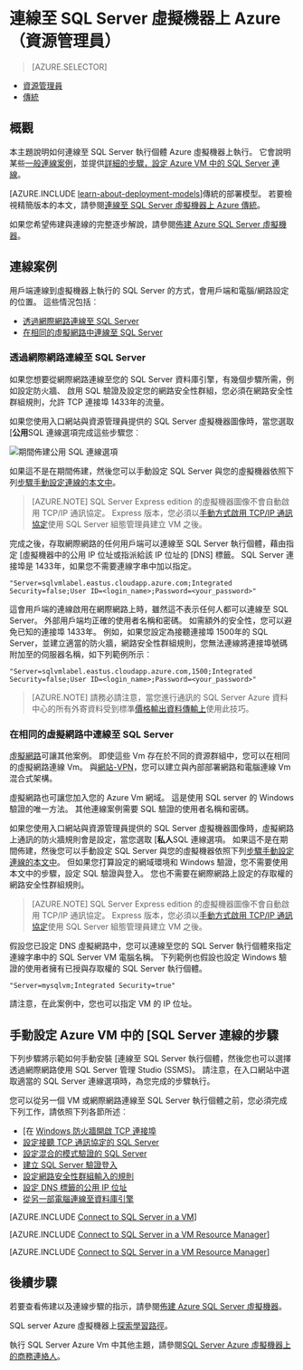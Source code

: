 <properties
    pageTitle="連線至 SQL Server 虛擬機器 （資源管理員） |Microsoft Azure"
    description="瞭解如何連線至 SQL Server 中 Azure 虛擬機器上執行。 本主題會使用傳統的部署模型。 案例取決於網路的設定，以及用戶端的位置。"
    services="virtual-machines-windows"
    documentationCenter="na"
    authors="rothja"
    manager="jhubbard"    
    tags="azure-resource-manager"/>
<tags
    ms.service="virtual-machines-windows"
    ms.devlang="na"
    ms.topic="article"
    ms.tgt_pltfrm="vm-windows-sql-server"
    ms.workload="infrastructure-services"
    ms.date="09/21/2016"
    ms.author="jroth" />

# <a name="connect-to-a-sql-server-virtual-machine-on-azure-resource-manager"></a>連線至 SQL Server 虛擬機器上 Azure （資源管理員）

> [AZURE.SELECTOR]
- [資源管理員](virtual-machines-windows-sql-connect.md)
- [傳統](virtual-machines-windows-classic-sql-connect.md)

## <a name="overview"></a>概觀

本主題說明如何連線至 SQL Server 執行個體 Azure 虛擬機器上執行。 它會說明某些[一般連線案例](#connection-scenarios)，並提供[詳細的步驟，設定 Azure VM 中的 SQL Server 連線](#steps-for-manually-configuring-sql-server-connectivity-in-an-azure-vm)。

[AZURE.INCLUDE [learn-about-deployment-models](../../includes/learn-about-deployment-models-rm-include.md)]傳統的部署模型。 若要檢視精簡版本的本文，請參閱[連線至 SQL Server 虛擬機器上 Azure 傳統](virtual-machines-windows-classic-sql-connect.md)。

如果您希望佈建與連線的完整逐步解說，請參閱[佈建 Azure SQL Server 虛擬機器](virtual-machines-windows-portal-sql-server-provision.md)。

## <a name="connection-scenarios"></a>連線案例

用戶端連線到虛擬機器上執行的 SQL Server 的方式，會用戶端和電腦/網路設定的位置。 這些情況包括︰

- [透過網際網路連線至 SQL Server](#connect-to-sql-server-over-the-internet)
- [在相同的虛擬網路中連線至 SQL Server](#connect-to-sql-server-in-the-same-virtual-network)

### <a name="connect-to-sql-server-over-the-internet"></a>透過網際網路連線至 SQL Server

如果您想要從網際網路連線至您的 SQL Server 資料庫引擎，有幾個步驟所需，例如設定防火牆、 啟用 SQL 驗證及設定您的網路安全性群組，您必須在網路安全性群組規則，允許 TCP 連接埠 1433年的流量。

如果您使用入口網站與資源管理員提供的 SQL Server 虛擬機器圖像時，當您選取 [**公用**SQL 連線選項完成這些步驟您︰

![期間佈建公用 SQL 連線選項](./media/virtual-machines-windows-sql-connect/sql-vm-portal-connectivity.png)

如果這不是在期間佈建，然後您可以手動設定 SQL Server 與您的虛擬機器依照下列[步驟手動設定連線的本文中](#steps-for-manually-configuring-sql-server-connectivity-in-an-azure-vm)。

>[AZURE.NOTE] SQL Server Express edition 的虛擬機器圖像不會自動啟用 TCP/IP 通訊協定。 Express 版本，您必須以[手動方式啟用 TCP/IP 通訊協定](#configure-sql-server-to-listen-on-the-tcp-protocol)使用 SQL Server 組態管理員建立 VM 之後。

完成之後，存取網際網路的任何用戶端可以連線至 SQL Server 執行個體，藉由指定 [虛擬機器中的公用 IP 位址或指派給該 IP 位址的 [DNS] 標籤。 SQL Server 連接埠是 1433年，如果您不需要連線字串中加以指定。

    "Server=sqlvmlabel.eastus.cloudapp.azure.com;Integrated Security=false;User ID=<login_name>;Password=<your_password>"

這會用戶端的連線啟用在網際網路上時，雖然這不表示任何人都可以連線至 SQL Server。 外部用戶端均正確的使用者名稱和密碼。 如需額外的安全性，您可以避免已知的連接埠 1433年。 例如，如果您設定為接聽連接埠 1500年的 SQL Server，並建立適當的防火牆，網路安全性群組規則，您無法連線將連接埠號碼附加至的伺服器名稱，如下列範例所示︰

    "Server=sqlvmlabel.eastus.cloudapp.azure.com,1500;Integrated Security=false;User ID=<login_name>;Password=<your_password>"

>[AZURE.NOTE] 請務必請注意，當您進行通訊的 SQL Server Azure 資料中心的所有外寄資料受到標準[價格輸出資料傳輸上](https://azure.microsoft.com/pricing/details/data-transfers/)使用此技巧。

### <a name="connect-to-sql-server-in-the-same-virtual-network"></a>在相同的虛擬網路中連線至 SQL Server

[虛擬網路](../virtual-network/virtual-networks-overview.md)可讓其他案例。 即使這些 Vm 存在於不同的資源群組中，您可以在相同的虛擬網路連線 Vm。 與[網站-VPN](../vpn-gateway/vpn-gateway-site-to-site-create.md)，您可以建立與內部部署網路和電腦連線 Vm 混合式架構。

虛擬網路也可讓您加入您的 Azure Vm 網域。 這是使用 SQL server 的 Windows 驗證的唯一方法。 其他連線案例需要 SQL 驗證的使用者名稱和密碼。

如果您使用入口網站與資源管理員提供的 SQL Server 虛擬機器圖像時，虛擬網路上通訊的防火牆規則會是設定，當您選取 [**私人**SQL 連線選項。 如果這不是在期間佈建，然後您可以手動設定 SQL Server 與您的虛擬機器依照下列[步驟手動設定連線的本文中](#steps-for-manually-configuring-sql-server-connectivity-in-an-azure-vm)。 但如果您打算設定的網域環境和 Windows 驗證，您不需要使用本文中的步驟，設定 SQL 驗證與登入。 您也不需要在網際網路上設定的存取權的網路安全性群組規則。

>[AZURE.NOTE] SQL Server Express edition 的虛擬機器圖像不會自動啟用 TCP/IP 通訊協定。 Express 版本，您必須以[手動方式啟用 TCP/IP 通訊協定](#configure-sql-server-to-listen-on-the-tcp-protocol)使用 SQL Server 組態管理員建立 VM 之後。

假設您已設定 DNS 虛擬網路中，您可以連線至您的 SQL Server 執行個體來指定連線字串中的 SQL Server VM 電腦名稱。 下列範例也假設也設定 Windows 驗證的使用者擁有已授與存取權的 SQL Server 執行個體。

    "Server=mysqlvm;Integrated Security=true"

請注意，在此案例中，您也可以指定 VM 的 IP 位址。

## <a name="steps-for-manually-configuring-sql-server-connectivity-in-an-azure-vm"></a>手動設定 Azure VM 中的 [SQL Server 連線的步驟

下列步驟將示範如何手動安裝 [連線至 SQL Server 執行個體，然後您也可以選擇透過網際網路使用 SQL Server 管理 Studio (SSMS)。 請注意，在入口網站中選取適當的 SQL Server 連線選項時，為您完成的步驟執行。

您可以從另一個 VM 或網際網路連線至 SQL Server 執行個體之前，您必須完成下列工作，請依照下列各節所述︰

- [在 [Windows 防火牆開啟 TCP 連接埠](#open-tcp-ports-in-the-windows-firewall-for-the-default-instance-of-the-database-engine)
- [設定接聽 TCP 通訊協定的 SQL Server](#configure-sql-server-to-listen-on-the-tcp-protocol)
- [設定混合的模式驗證的 SQL Server](#configure-sql-server-for-mixed-mode-authentication)
- [建立 SQL Server 驗證登入](#create-sql-server-authentication-logins)
- [設定網路安全性群組輸入的規則](#configure-a-network-security-group-inbound-rule-for-the-vm)
- [設定 DNS 標籤的公用 IP 位址](#configure-a-dns-label-for-the-public-ip-address)
- [從另一部電腦連線至資料庫引擎](#connect-to-the-database-engine-from-another-computer)

[AZURE.INCLUDE [Connect to SQL Server in a VM](../../includes/virtual-machines-sql-server-connection-steps.md)]

[AZURE.INCLUDE [Connect to SQL Server in a VM Resource Manager](../../includes/virtual-machines-sql-server-connection-steps-resource-manager-nsg-rule.md)]

[AZURE.INCLUDE [Connect to SQL Server in a VM Resource Manager](../../includes/virtual-machines-sql-server-connection-steps-resource-manager.md)]

## <a name="next-steps"></a>後續步驟

若要查看佈建以及連線步驟的指示，請參閱[佈建 Azure SQL Server 虛擬機器](virtual-machines-windows-portal-sql-server-provision.md)。

SQL server Azure 虛擬機器上[探索學習路徑](https://azure.microsoft.com/documentation/learning-paths/sql-azure-vm/)。

執行 SQL Server Azure Vm 中其他主題，請參閱[SQL Server Azure 虛擬機器上的商務連絡人](virtual-machines-windows-sql-server-iaas-overview.md)。
